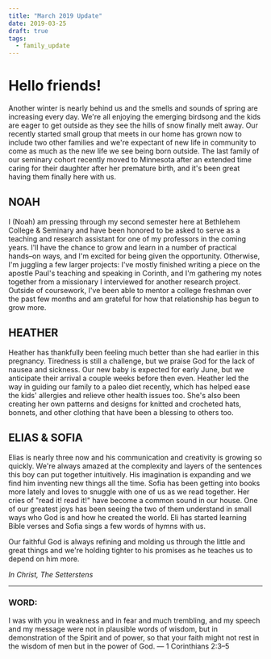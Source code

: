 ```yaml
---
title: "March 2019 Update"
date: 2019-03-25
draft: true
tags:
  - family_update
---
```


# Hello friends!

Another winter is nearly behind us and the smells and sounds of spring are increasing every day. We're all enjoying the emerging birdsong and the kids are eager to get outside as they see the hills of snow finally melt away. Our recently started small group that meets in our home has grown now to include two other families and we're expectant of new life in community to come as much as the new life we see being born outside. The last family of our seminary cohort recently moved to Minnesota after an extended time caring for their daughter after her premature birth, and it's been great having them finally here with us.

## NOAH
I (Noah) am pressing through my second semester here at Bethlehem College & Seminary and have been honored to be asked to serve as a teaching and research assistant for one of my professors in the coming years. I'll have the chance to grow and learn in a number of practical hands–on ways, and I'm excited for being given the opportunity.  Otherwise, I'm juggling a few larger projects: I've mostly finished writing a piece on the apostle Paul's teaching and speaking in Corinth, and I'm gathering my notes together from a missionary I interviewed for another research project. Outside of coursework, I've been able to mentor a college freshman over the past few months and am grateful for how that relationship has begun to grow more.

## HEATHER
Heather has thankfully been feeling much better than she had earlier in this pregnancy. Tiredness is still a challenge, but we praise God for the lack of nausea and sickness. Our new baby is expected for early June, but we anticipate their arrival a couple weeks before then even. Heather led the way in guiding our family to a paleo diet recently, which has helped ease the kids' allergies and relieve other health issues too. She's also been creating her own patterns and designs for knitted and crocheted hats, bonnets, and other clothing that have been a blessing to others too.

## ELIAS & SOFIA
Elias is nearly three now and his communication and creativity is growing so quickly. We're always amazed at the complexity and layers of the sentences this boy can put together intuitively. His imagination is expanding and we find him inventing new things all the time. Sofia has been getting into books more lately and loves to snuggle with one of us as we read together. Her cries of "read it! read it!" have become a common sound in our house. One of our greatest joys has been seeing the two of them understand in small ways who God is and how he created the world. Eli has started learning Bible verses and Sofia sings a few words of hymns with us.

Our faithful God is always refining and molding us through the little and great things and we're holding tighter to his promises as he teaches us to depend on him more.

*In Christ,
The Setterstens*

<hr>

### WORD:
I was with you in weakness and in fear and much trembling, and my speech and my message were not in plausible words of wisdom, but in demonstration of the Spirit and of power, so that your faith might not rest in the wisdom of men but in the power of God.
— 1 Corinthians 2:3–5
